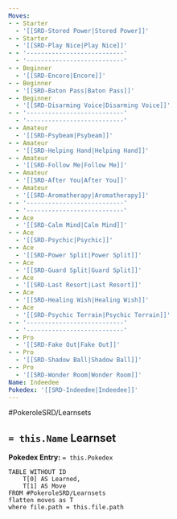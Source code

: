 ```yaml
---
Moves:
- - Starter
  - '[[SRD-Stored Power|Stored Power]]'
- - Starter
  - '[[SRD-Play Nice|Play Nice]]'
- - '---------------------------'
  - '---------------------------'
- - Beginner
  - '[[SRD-Encore|Encore]]'
- - Beginner
  - '[[SRD-Baton Pass|Baton Pass]]'
- - Beginner
  - '[[SRD-Disarming Voice|Disarming Voice]]'
- - '---------------------------'
  - '---------------------------'
- - Amateur
  - '[[SRD-Psybeam|Psybeam]]'
- - Amateur
  - '[[SRD-Helping Hand|Helping Hand]]'
- - Amateur
  - '[[SRD-Follow Me|Follow Me]]'
- - Amateur
  - '[[SRD-After You|After You]]'
- - Amateur
  - '[[SRD-Aromatherapy|Aromatherapy]]'
- - '---------------------------'
  - '---------------------------'
- - Ace
  - '[[SRD-Calm Mind|Calm Mind]]'
- - Ace
  - '[[SRD-Psychic|Psychic]]'
- - Ace
  - '[[SRD-Power Split|Power Split]]'
- - Ace
  - '[[SRD-Guard Split|Guard Split]]'
- - Ace
  - '[[SRD-Last Resort|Last Resort]]'
- - Ace
  - '[[SRD-Healing Wish|Healing Wish]]'
- - Ace
  - '[[SRD-Psychic Terrain|Psychic Terrain]]'
- - '---------------------------'
  - '---------------------------'
- - Pro
  - '[[SRD-Fake Out|Fake Out]]'
- - Pro
  - '[[SRD-Shadow Ball|Shadow Ball]]'
- - Pro
  - '[[SRD-Wonder Room|Wonder Room]]'
Name: Indeedee
Pokedex: '[[SRD-Indeedee|Indeedee]]'
---
```


#PokeroleSRD/Learnsets

## `= this.Name` Learnset

**Pokedex Entry:** `= this.Pokedex`

```dataview
TABLE WITHOUT ID
    T[0] AS Learned,
    T[1] AS Move
FROM #PokeroleSRD/Learnsets
flatten moves as T
where file.path = this.file.path
```
